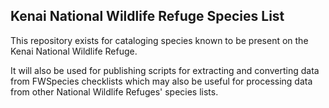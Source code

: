 ## Kenai National Wildlife Refuge Species List

This repository exists for cataloging species known to be present on the Kenai National Wildlife Refuge. 

It will also be used for publishing scripts for extracting and converting data from FWSpecies checklists which may also be useful for processing data from other National Wildlife Refuges' species lists.